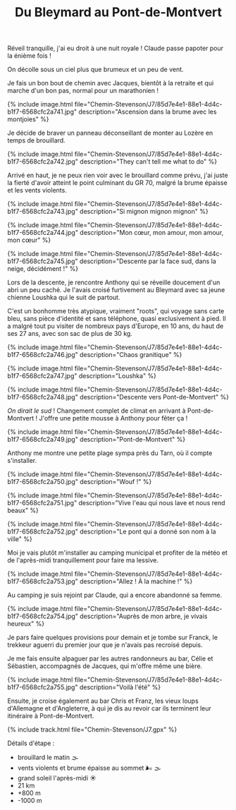 ﻿---
title: "Du Bleymard au Pont-de-Montvert"
permalink: /Chemin-Stevenson/J7/
sidebar:
  nav: "chemin_stevenson"
enable_tracks: true
---

Réveil tranquille, j'ai eu droit à une nuit royale !
Claude passe papoter pour la énième fois !

On décolle sous un ciel plus que brumeux et un peu de vent.

Je fais un bon bout de chemin avec Jacques, bientôt à la retraite et qui marche d'un bon pas, normal pour un marathonien !

{% include image.html file="Chemin-Stevenson/J7/85d7e4e1-88e1-4d4c-b1f7-6568cfc2a741.jpg" description="Ascension dans la brume avec les montjoies" %}

Je décide de braver un panneau déconseillant de monter au Lozère en temps de brouillard.

{% include image.html file="Chemin-Stevenson/J7/85d7e4e1-88e1-4d4c-b1f7-6568cfc2a742.jpg" description="They can't tell me what to do" %}

Arrivé en haut, je ne peux rien voir avec le brouillard comme prévu, j'ai juste la fierté d'avoir atteint le point culminant du GR 70, malgré la brume épaisse et les vents violents.

{% include image.html file="Chemin-Stevenson/J7/85d7e4e1-88e1-4d4c-b1f7-6568cfc2a743.jpg" description="Si mignon mignon mignon" %}

{% include image.html file="Chemin-Stevenson/J7/85d7e4e1-88e1-4d4c-b1f7-6568cfc2a744.jpg" description="Mon cœur, mon amour, mon amour, mon cœur" %}

{% include image.html file="Chemin-Stevenson/J7/85d7e4e1-88e1-4d4c-b1f7-6568cfc2a745.jpg" description="Descente par la face sud, dans la neige, décidément !" %}

Lors de la descente, je rencontre Anthony qui se réveille doucement d'un abri un peu caché. Je l'avais croisé furtivement au Bleymard avec sa jeune chienne Loushka qui le suit de partout.

C'est un bonhomme très atypique, vraiment "roots", qui voyage sans carte bleu, sans pièce d'identité et sans téléphone, quasi exclusivement à pied. Il a malgré tout pu visiter de nombreux pays d'Europe, en 10 ans, du haut de ses 27 ans, avec son sac de plus de 30 kg.

{% include image.html file="Chemin-Stevenson/J7/85d7e4e1-88e1-4d4c-b1f7-6568cfc2a746.jpg" description="Chaos granitique" %}

{% include image.html file="Chemin-Stevenson/J7/85d7e4e1-88e1-4d4c-b1f7-6568cfc2a747.jpg" description="Loushka" %}

{% include image.html file="Chemin-Stevenson/J7/85d7e4e1-88e1-4d4c-b1f7-6568cfc2a748.jpg" description="Descente vers Pont-de-Montvert" %}

*On dirait le sud* ! Changement complet de climat en arrivant à Pont-de-Montvert !
J'offre une petite mousse à Anthony pour fêter ça !

{% include image.html file="Chemin-Stevenson/J7/85d7e4e1-88e1-4d4c-b1f7-6568cfc2a749.jpg" description="Pont-de-Montvert" %}

Anthony me montre une petite plage sympa près du Tarn, où il compte s'installer.

{% include image.html file="Chemin-Stevenson/J7/85d7e4e1-88e1-4d4c-b1f7-6568cfc2a750.jpg" description="Wouf !" %}

{% include image.html file="Chemin-Stevenson/J7/85d7e4e1-88e1-4d4c-b1f7-6568cfc2a751.jpg" description="Vive l'eau qui nous lave et nous rend beaux" %}

{% include image.html file="Chemin-Stevenson/J7/85d7e4e1-88e1-4d4c-b1f7-6568cfc2a752.jpg" description="Le pont qui a donné son nom à la ville" %}

Moi je vais plutôt m'installer au camping municipal et profiter de la météo et de l'après-midi tranquillement pour faire ma lessive.

{% include image.html file="Chemin-Stevenson/J7/85d7e4e1-88e1-4d4c-b1f7-6568cfc2a753.jpg" description="Allez ! À la machine !" %}

Au camping je suis rejoint par Claude, qui a encore abandonné sa femme.

{% include image.html file="Chemin-Stevenson/J7/85d7e4e1-88e1-4d4c-b1f7-6568cfc2a754.jpg" description="Auprès de mon arbre, je vivais heureux" %}

Je pars faire quelques provisions pour demain et je tombe sur Franck, le trekkeur aguerri du premier jour que je n'avais pas recroisé depuis.

Je me fais ensuite alpaguer par les autres randonneurs au bar, Célie et Sébastien, accompagnés de Jacques, qui m'offre même une bière.

{% include image.html file="Chemin-Stevenson/J7/85d7e4e1-88e1-4d4c-b1f7-6568cfc2a755.jpg" description="Voilà l'été" %}

Ensuite, je croise également au bar Chris et Franz, les vieux loups d'Allemagne et d'Angleterre, à qui je dis au revoir car ils terminent leur itinéraire à Pont-de-Montvert.

{% include track.html file="Chemin-Stevenson/J7.gpx" %}

Détails d'étape :
* brouillard le matin :fog:
* vents violents et brume épaisse au sommet :wind_face: :fog:
* grand soleil l'après-midi :sunny:
* 21 km
* +800 m
* -1000 m
